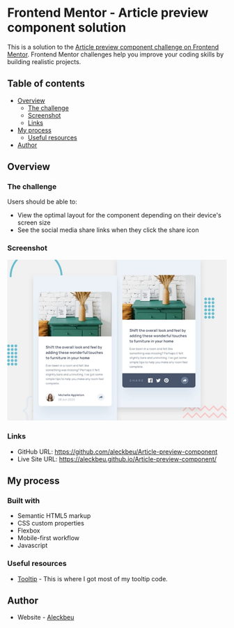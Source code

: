 # Frontend Mentor - Article preview component solution

This is a solution to the [Article preview component challenge on Frontend Mentor](https://www.frontendmentor.io/challenges/article-preview-component-dYBN_pYFT). Frontend Mentor challenges help you improve your coding skills by building realistic projects.

## Table of contents

- [Overview](#overview)
  - [The challenge](#the-challenge)
  - [Screenshot](#screenshot)
  - [Links](#links)
- [My process](#my-process)
  - [Useful resources](#useful-resources)
- [Author](#author)

## Overview

### The challenge

Users should be able to:

- View the optimal layout for the component depending on their device's screen size
- See the social media share links when they click the share icon

### Screenshot

![Screenshot](https://github.com/aleckbeu/Article-preview-component/blob/gh-pages/images/mobile.jpeg?raw=true)

### Links

- GitHub URL: https://github.com/aleckbeu/Article-preview-component
- Live Site URL: https://aleckbeu.github.io/Article-preview-component/

## My process

### Built with

- Semantic HTML5 markup
- CSS custom properties
- Flexbox
- Mobile-first workflow
- Javascript

### Useful resources

- [Tooltip](https://www.w3schools.com/css/css_tooltip.asp) - This is where I got most of my tooltip code.

## Author

- Website - [Aleckbeu](https://www.aleckbeu.com)

